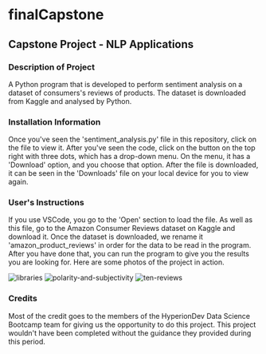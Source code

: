 # finalCapstone
## Capstone Project - NLP Applications
### Description of Project
A Python program that is developed to perform sentiment analysis on a dataset of consumers's reviews of products. The dataset is downloaded from Kaggle and analysed by Python. 

### Installation Information 
Once you've seen the 'sentiment_analysis.py' file in this repository, click on the file to view it. After you've seen the code, click on the button on the top right with three dots, which has a drop-down menu. On the menu, it has a 'Download' option, and you choose that option. After the file is downloaded, it can be seen in the 'Downloads' file on your local device for you to view again. 

### User's Instructions
If you use VSCode, you go to the 'Open' section to load the file. As well as this file, go to the Amazon Consumer Reviews dataset on Kaggle and download it. Once the dataset is downloaded, we rename it 'amazon_product_reviews' in order for the data to be read in the program. After you have done that, you can run the program to give you the results you are looking for. Here are some photos of the project in action.

![libraries](https://github.com/branavan96/finalCapstone/assets/151564869/5e8a63f5-f688-46d5-a792-8bf4b9f7fb64) ![polarity-and-subjectivity](https://github.com/branavan96/finalCapstone/assets/151564869/cbc31a98-1994-47c3-899f-e1dcfae2e159) ![ten-reviews](https://github.com/branavan96/finalCapstone/assets/151564869/775c2102-0c61-43bc-9e1f-a21d4d510c02)

### Credits
Most of the credit goes to the members of the HyperionDev Data Science Bootcamp team for giving us the opportunity to do this project. This project wouldn't have been completed without the guidance they provided during this period.
